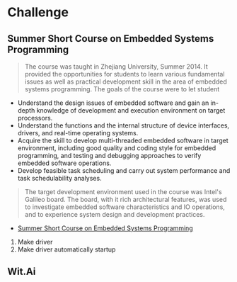 # Challenge

## Summer Short Course on Embedded Systems Programming

> The course was taught in Zhejiang University, Summer 2014. It provided the opportunities for students to learn various fundamental issues as well as practical development skill in the area of embedded systems programming. The goals of the course were to let student
- Understand the design issues of embedded software and gain an in-depth knowledge of development and execution environment on target processors.
- Understand the functions and the internal structure of device interfaces, drivers, and real-time operating systems.
- Acquire the skill to develop multi-threaded embedded software in target environment, including good quality and coding style for embedded programming, and testing and debugging approaches to verify embedded software operations.
- Develop feasible task scheduling and carry out system performance and task schedulability analyses.

> The target development environment used in the course was Intel's Galileo board. The board, with it rich architectural features, was used to investigate embedded software characteristics and IO operations, and to experience system design and development practices.

- [Summer Short Course on Embedded Systems Programming](http://rts.lab.asu.edu/web_ESP_Summer2014/ESP_Main_page.htm)

1. Make driver
2. Make driver automatically startup

## 

## Wit.Ai

